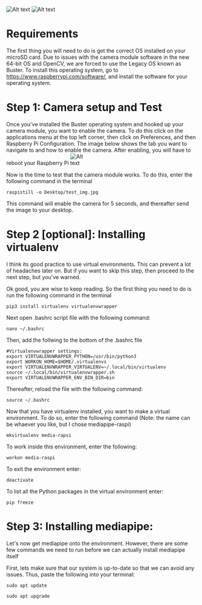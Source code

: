 <img
  src="https://camo.githubusercontent.com/30cdd34ec996c7ef9ad50fa02379e02738d27979e5aa7839899fb9e03fe65a4d/68747470733a2f2f6d65646961706970652e6465762f696d616765732f6d65646961706970655f736d616c6c2e706e67"
  alt="Alt text"
  title="Optional title"
  style="display: inline-block; margin: 0 auto; max-width: 300px">
<img
  src= "https://www.raspberrypi.com/app/uploads/2017/06/Powered-by-Raspberry-Pi-Logo_Outline-Colour-Screen-500x153.png"
  alt="Alt text"
  title="Optional title"
  style="auto; max-width: 150px">


# Requirements
  The first thing you will need to do is get the correct OS installed on your microSD card. Due to issues with the camera module software in the new 64-bit OS and OpenCV, we are forced to use the Legacy OS known as Buster. To install this operating system, go to https://www.raspberrypi.com/software/, and install the software for your operating system.

# Step 1: Camera setup and Test
  Once you've installed the Buster operating system and hooked up your camera module, you want to enable the camera. To do this click on the applications menu at the top left corner, then click on Preferences, and then Raspberry Pi Configuration. The image below shows the tab you want to navigate to and how to enable the camera. After enabling, you will have to reboot your Raspberry Pi
  <img
  src= "https://imageio.forbes.com/specials-images/imageserve/60499cd3edb82cbf47c586e3/This-sand-dune--known-as-Dingo-Gap--was-crossed-by-Mars-Curiosity-in-2014-/960x0.jpg?format=jpg&width=960"
  alt="Alt text"
  title="Optional title"
  style="auto; max-width: 50px">
  
Now is the time to test that the camera module works. To do this, enter the following command in the terminal

```
raspistill -o Desktop/test_img.jpg
```
This command will enable the camera for 5 seconds, and thereafter send the image to your desktop.

# Step 2 [optional]: Installing virtualenv 


I think its good practice to use virtual environments. This can prevent a lot of headaches later on. But if you want to skip this step, then proceed to the next step, but you've warned.

Ok good, you are wise to keep reading. So the first thing you need to do is run the following command in the terminal 

```
pip3 install virtualenv virtualenvwrapper
```

Next open .bashrc script file with the following command:

```
nano ~/.bashrc
```

Then, add the follwing to the bottom of the .bashrc file

```
#Virtualenvwrapper settings:
export VIRTUALENVWRAPPER_PYTHON=/usr/bin/python3
export WORKON_HOME=$HOME/.virtualenvs
export VIRTUALENVWRAPPER_VIRTUALENV=~/.local/bin/virtualenv
source ~/.local/bin/virtualenvwrapper.sh
export VIRTUALENVWRAPPER_ENV_BIN_DIR=bin
```

Thereafter, reload the file with the following command:

```
source ~/.bashrc
```
Now that you have virtualenv installed, you want to make a virtual environment. To do so, enter the following command (Note: the name can be whaever you like, but I chose mediapipe-raspi)

```
mkvirtualenv media-rapsi
```

To work inside this environment, enter the following:

```
workon media-raspi

```
To exit the environment enter:

```
deactivate
```

To list all the Python packages in the virtual environment enter:

```
pip freeze
```
# Step 3: Installing mediapipe:
Let's now get mediapipe onto the environment. However, there are some few commands we need to run before we can actually install mediapipe itself

First, lets make sure that our system is up-to-date so that we can avoid any issues. Thus, paste the following into your terminal:

```
sudo apt update
```

```
sudo apt upgrade
```



